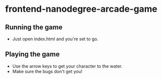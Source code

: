 frontend-nanodegree-arcade-game
===============================

## Running the game

* Just open index.html and you're set to go.

## Playing the game

* Use the arrow keys to get your character to the water. 
* Make sure the bugs don't get you!